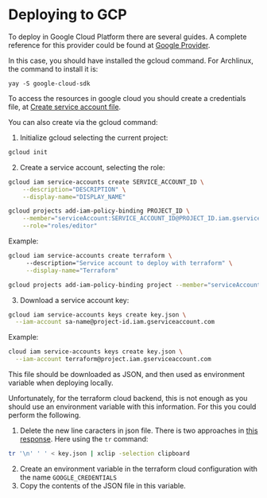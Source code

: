 # Deploying to GCP

To deploy in Google Cloud Platform there are several guides. A complete
reference for this provider could be found at [Google Provider](https://registry.terraform.io/providers/hashicorp/google/latest/docs).

In this case, you should have installed the gcloud command.
For Archlinux, the command to install it is:
```
yay -S google-cloud-sdk
```

To access the resources in google cloud you should create a credentials file,
at [Create service account file](https://cloud.google.com/iam/docs/creating-managing-service-account-keys).

You can also create via the gcloud command:

1. Initialize gcloud selecting the current project:
```bash
gcloud init
```

2. Create a service account, selecting the role:
```bash
gcloud iam service-accounts create SERVICE_ACCOUNT_ID \
    --description="DESCRIPTION" \
    --display-name="DISPLAY_NAME"

gcloud projects add-iam-policy-binding PROJECT_ID \
    --member="serviceAccount:SERVICE_ACCOUNT_ID@PROJECT_ID.iam.gserviceaccount.com" \
    --role="roles/editor"
```
Example:
```bash
gcloud iam service-accounts create terraform \         
     --description="Service account to deploy with terraform" \
     --display-name="Terraform"   

gcloud projects add-iam-policy-binding project --member="serviceAccount:terraform@project.iam.gserviceaccount.com" --role="roles/editor"
```

3. Download a service account key:
```bash
gcloud iam service-accounts keys create key.json \
  --iam-account sa-name@project-id.iam.gserviceaccount.com
```

Example:
```bash
cloud iam service-accounts keys create key.json \
  --iam-account terraform@project.iam.gserviceaccount.com
```

This file should be downloaded as JSON, and then used as environment variable
when deploying locally.

Unfortunately, for the terraform cloud backend, this is not enough as you should use
an environment variable with this information.
For this you could perform the following.

1. Delete the new line caracters in json file. There is two approaches in
   [this response](https://stackoverflow.com/questions/1251999/how-can-i-replace-a-newline-n-using-sed). Here using the `tr` command:
```bash
tr '\n' ' ' < key.json | xclip -selection clipboard
```

2. Create an environment variable in the terraform cloud configuration with the
	 name `GOOGLE_CREDENTIALS`
2. Copy the contents of the JSON file in this
	 variable.


